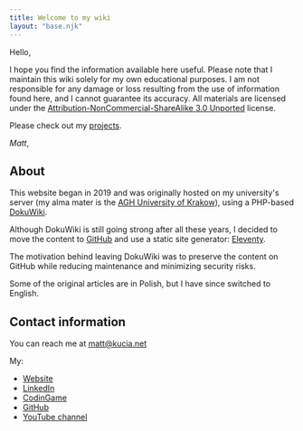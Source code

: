 ```yaml
---
title: Welcome to my wiki
layout: "base.njk"
---
```


Hello,

I hope you find the information available here useful. Please note that I
maintain this wiki solely for my own educational purposes. I am not
responsible for any damage or loss resulting from the use of information
found here, and I cannot guarantee its accuracy. All materials are
licensed under the
[Attribution-NonCommercial-ShareAlike 3.0 Unported](http://creativecommons.org/licenses/by-nc-sa/3.0/) license.

Please check out my [projects](projects).

*Matt*,

## About

This website began in 2019 and was originally hosted on my university's server
(my alma mater is the [AGH University of Krakow](https://www.agh.edu.pl/en/)),
using a PHP-based [DokuWiki](https://www.dokuwiki.org/).

Although DokuWiki is still going strong after all these years, I decided to
move the content to [GitHub](https://github.com/MaciejKucia/MentalWorkbench)
and use a static site generator: [Eleventy](https://www.11ty.dev/).

The motivation behind leaving DokuWiki was to preserve the content on GitHub
while reducing maintenance and minimizing security risks.

Some of the original articles are in Polish, but I have since switched
to English.

## Contact information

You can reach me at <matt@kucia.net>

My:

* [Website](https://kucia.net/)
* [LinkedIn](https://www.linkedin.com/in/maciej-kucia/)
* [CodinGame](https://www.codingame.com/profile/e2134a201f43cbbc82cc6cb849157a72518539)
* [GitHub](https://github.com/MaciejKucia)
* [YouTube channel](https://www.youtube.com/@MattKucia)
